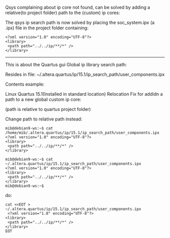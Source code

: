 Qsys complaining about ip core not found, can be solved by adding a relative(to project folder) path
to the (custom) ip cores:

The qsys ip search path is now solved
by placing the soc_system.ipx (a .ipx) file in the project folder containing:


    <?xml version="1.0" encoding="UTF-8"?>
    <library>
     <path path="../../ip/**/*" />
    </library>

----

This is about the Quartus gui Global ip library search path:

Resides in file:
~/.altera.quartus/ip/15.1/ip_search_path/user_components.ipx

Contents example:

<?xml version="1.0" encoding="UTF-8"?>
<library>
 <path path="/home/mib/Developer/the-snowwhite_git/mksocfpga/HW/ip/**/*" />
</library>


Linux Quartus 15.1(Installed in standard location) Relocation Fix for addidn a path to a new global custom ip core:

(path is relative to quartus project folder)

Change path to relative path instead:


    mib@debian9-ws:~$ cat /home/mib/.altera.quartus/ip/15.1/ip_search_path/user_components.ipx
    <?xml version="1.0" encoding="UTF-8"?>
    <library>
     <path path="../../ip/**/*" />
    </library>

    mib@debian9-ws:~$ cat ~/.altera.quartus/ip/15.1/ip_search_path/user_components.ipx
    <?xml version="1.0" encoding="UTF-8"?>
    <library>
     <path path="../../ip/**/*" />
    </library>
    mib@debian9-ws:~$

do:

    cat <<EOT > ~/.altera.quartus/ip/15.1/ip_search_path/user_components.ipx
     <?xml version="1.0" encoding="UTF-8"?>
    <library>
     <path path="../../ip/**/*" />
    </library>
    EOT

